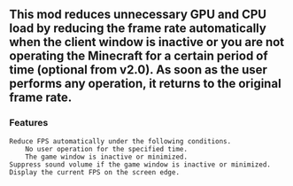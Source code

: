 ## This mod reduces unnecessary GPU and CPU load by reducing the frame rate automatically when the client window is inactive or you are not operating the Minecraft for a certain period of time (optional from v2.0). As soon as the user performs any operation, it returns to the original frame rate.
### Features

    Reduce FPS automatically under the following conditions.
        No user operation for the specified time.
        The game window is inactive or minimized.
    Suppress sound volume if the game window is inactive or minimized.
    Display the current FPS on the screen edge.
